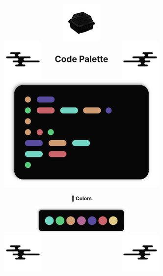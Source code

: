 
<div align="center">
  <img src="images/switch.png" width="120">
</div>

<div>
  <img src="images/wave_2.png" width="120" align="right">
  <img src="images/wave.png" width="120" align="left">
</div>

<h1 align="center"><b>Code Palette</b></h1>

<div align="center">
  <img src="images/codetxt.png" width="900">
</div>

<h3 align="center">
  <b>
    🎨 Colors
  </b>
</h3>

<div align="center">
  <img src="images/colorbar.png" width="300">
</div>

<div>
  <img src="images/wave_2.png" width="120" align="right">
  <img src="images/wave.png" width="120" align="left">
</div>
